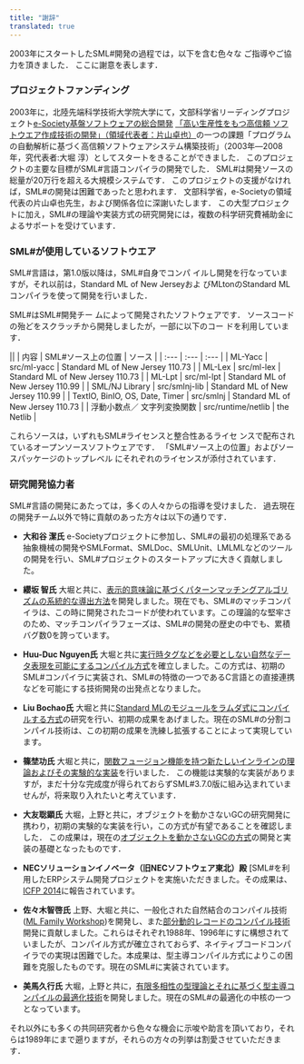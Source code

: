 ```yaml
---
title: "謝辞"
translated: true
---
```


2003年にスタートしたSML#開発の過程では，以下を含む色々な ご指導やご協力を頂きました． ここに謝意を表します． 

### プロジェクトファンディング

2003年に，北陸先端科学技術大学院大学にて，文部科学省リーディングプロジェクト[e-Society基盤ソフトウェアの総合開発](https://www.tkl.iis.u-tokyo.ac.jp/e-society/index.html) [「高い生産性をもつ高信頼 ソフトウエア作成技術の開発」（領域代表者：片山卓也）](https://www.tkl.iis.u-tokyo.ac.jp/e-society/software/index.html)の一つの課題「プログラムの自動解析に基づく高信頼ソフトウェアシステム構築技術」（2003年―2008年，究代表者:大堀 淳）としてスタートをきることができました． このプロジェクトの主要な目標がSML#言語コンパイラの開発でした． SML#は開発ソースの総量が20万行を超える大規模システムです． このプロジェクトの支援がなければ，SML#の開発は困難であったと思われます． 文部科学省，e-Societyの領域代表の片山卓也先生，および関係各位に深謝いたします． この大型プロジェクトに加え，SML#の理論や実装方式の研究開発には，複数の科学研究費補助金によるサポートを受けています．

###  SML#が使用しているソフトウエア

SML#言語は，第1.0版以降は，SML#自身でコンパ イルし開発を行なっていますが，それ以前は，Standard ML of New Jerseyおよ びMLtonのStandard MLコンパイラを使って開発を行いました．

SML#はSML#開発チー ムによって開発されたソフトウェアです． ソースコードの殆どをスクラッチから開発しましたが，一部に以下のコー ドを利用しています．

||
| 内容 | SML#ソース上の位置 | ソース |
| :--- | :--- | :--- |
| ML-Yacc | src/ml-yacc | Standard ML of New Jersey 110.73 |
| ML-Lex | src/ml-lex | Standard ML of New Jersey 110.73 |
| ML-Lpt | src/ml-lpt |	Standard ML of New Jersey 110.99 |
| SML/NJ Library | src/smlnj-lib | Standard ML of New Jersey 110.99 |
| TextIO, BinIO, OS, Date, Timer   | src/smlnj | Standard ML of New Jersey 110.73 |
| 浮動小数点／ 文字列変換関数 | src/runtime/netlib | the Netlib |

これらソースは，いずれもSML#ライセンスと整合性あるライセ ンスで配布されているオープンソースソフトウェアです． 「SML#ソース上の位置」およびソースパッケージのトップレベル にそれぞれのライセンスが添付されています．
### 研究開発協力者

SML#言語の開発にあたっては，多くの人々からの指導を受けました． 過去現在の開発チーム以外で特に貢献のあった方々は以下の通りです．

* **大和谷 潔氏** e-Societyプロジェクトに参加し、SML#の最初の処理系である抽象機械の開発やSMLFormat、SMLDoc、SMLUnit、LMLMLなどのツールの開発を行い、SML#プロジェクトのスタートアップに大きく貢献しました。

* **纓坂 智氏** 大堀と共に、[表示的意味論に基づくパターンマッチングアルゴリズムの系統的な導出方法](https://www.jstage.jst.go.jp/article/jssst/24/2/24_2_2_113/_article/-char/ja/)を開発しました。現在でも、SML#のマッチコンパイラは、この時に開発されたコードが使われています。この理論的な堅牢さのため、マッチコンパイラフェーズは、SML#の開発の歴史の中でも、累積バグ数0を誇っています。

* **Huu-Duc Nguyen氏** 大堀と共に[実行時タグなどを必要としない自然なデータ表現を可能にするコンパイル方式](https://dl.acm.org/doi/abs/10.1145/1140335.1140364)を確立しました。この方式は、初期のSML#コンパイラに実装され、SML#の特徴の一つであるC言語との直接連携などを可能にする技術開発の出発点となりました。

* **Liu Bochao氏** 大堀と共に[Standard MLのモジュールをラムダ式にコンパイルする方式](https://www.jstage.jst.go.jp/article/imt/5/1/5_1_58/_article/-char/ja)の研究を行い、初期の成果をあげました。現在のSML#の分割コンパイル技術は、この初期の成果を洗練し拡張することによって実現しています。

* **篠埜功氏** 大堀と共に，[関数フュージョン機能を持つ新たしいインラインの理論およびその実験的な実装](https://dl.acm.org/doi/10.1145/1190215.1190241)を行いました． この機能は実験的な実装がありますが，まだ十分な完成度が得られておらずSML#3.7.0版に組み込まれていませんが，将来取り入れたいと考えています． 

* **大友聡顕氏** 大堀，上野と共に，オブジェクトを動かさないGCの研究開発に携わり，初期の実験的な実装を行い，この方式が有望であることを確認しました． この成果は，現在の[オブジェクトを動かさないGCの方式](https://dl.acm.org/doi/abs/10.1145/2034773.2034802)の開発と実装の基礎となったものです．

* **NECソリューションイノベータ（旧NECソフトウェア東北）殿** [SML#を利用したERPシステム開発プロジェクトを実施いただきました。その成果は、[ICFP 2014](https://dl.acm.org/doi/10.1145/2692915.2628164)に報告されています。

* **佐々木智啓氏** 上野、大堀と共に、一般化された自然結合のコンパイル技術([ML Family Workshop](https://sites.google.com/site/mlworkshoppe/workshops/ml2016))を開発し、また[部分動的レコードのコンパイル技術](https://drops.dagstuhl.de/opus/volltexte/2016/6112/)開発に貢献しました。これらはそれぞれ1988年、1996年にすに構想されていましたが、コンパイル方式が確立されておらず、ネイティブコードコンパイラでの実現は困難でした。本成果は、型主導コンパイル方式によりこの困難を克服したものです。現在のSML#に実装されています。

* **美馬久行氏** 大堀，上野と共に，[有限多相性の型理論とそれに基づく型主導コンパイルの最適化技術](https://dl.acm.org/doi/10.1145/3236776)を開発しました。現在のSML#の最適化の中核の一つとなっています。

それ以外にも多くの共同研究者から色々な機会に示唆や助言を頂いており，それらは1989年にまで遡りますが，それらの方々の列挙は割愛させていただきます．
